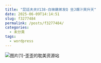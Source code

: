 ```yaml
---
title: "昆廷夫夫V138-白袜嫩弟发Q 坐J爆汁爽升天"
date: 2025-06-09T14:14:51
slug: f3277484
permalink: /posts/f3277484/
categories:
  - 未分类
tags:
  - wordpress
---
```


![图片[1]-歪歪的耽美资源站](/images/wp/f3277484-ca6c81ed.jpg)
